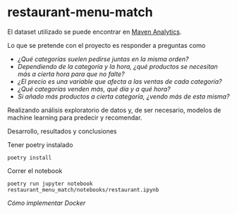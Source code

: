 
# restaurant-menu-match

El dataset utilizado se puede encontrar en [Maven Analytics](https://mavenanalytics.io/data-playground).

Lo que se pretende con el proyecto es responder a preguntas como 

- *¿Qué categorías suelen pedirse juntas en la misma orden?*
- *Dependiendo de la categoría y la hora, ¿qué productos se necesitan más a cierta hora para que no falte?*
- *¿El precio es una variable que afecta a las ventas de cada categoría?*
- *¿Qué categorías venden más, qué día y a qué hora?*
- *Si añado más productos a cierta categoría, ¿vendo más de esta misma?*

Realizando análisis exploratorio de datos y, de ser necesario, modelos de machine learning para predecir y recomendar.

Desarrollo, resultados y conclusiones

Tener poetry instalado
```
poetry install
```

Correr el notebook
```
poetry run jupyter notebook restaurant_menu_match/notebooks/restaurant.ipynb
```


*Cómo implementar Docker*